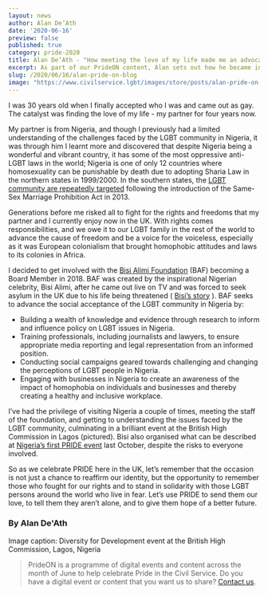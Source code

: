 ```yaml
---
layout: news
author: Alan De’Ath
date: '2020-06-16'
preview: false
published: true
category: pride-2020
title: Alan De’Ath - "How meeting the love of my life made me an advocate for LGBT rights"
excerpt: As part of our PrideON content, Alan sets out how he became involved in an LGBT charity, and why it is important we use Pride Month to be visible for those who can’t be.
slug: /2020/06/16/alan-pride-on-blog
image: "https://www.civilservice.lgbt/images/store/posts/alan-pride-on-blog.jpg"
---
```


I was 30 years old when I finally accepted who I was and came out as gay. The catalyst was finding the love of my life - my partner for four years now. 

My partner is from Nigeria, and though I previously had a limited understanding of the challenges faced by the LGBT community in Nigeria, it was through him I learnt more and discovered that despite Nigeria being a wonderful and vibrant country, it has some of the most oppressive anti-LGBT laws in the world; Nigeria is one of only 12 countries where homosexuality can be punishable by death due to adopting Sharia Law in the northern states in 1999/2000. In the southern states, the [LGBT community are repeatedly targeted](https://www.independent.co.uk/life-style/love-sex/gay-nigeria-lgbt-reality-life-violence-west-africa-flee-micheal-ighodaro-us-abuse-homophobia-a7741161.html) following the introduction of the Same-Sex Marriage Prohibition Act in 2013. 

Generations before me risked all to fight for the rights and freedoms that my partner and I currently enjoy now in the UK. With rights comes responsibilities, and we owe it to our LGBT family in the rest of the world to advance the cause of freedom and be a voice for the voiceless, especially as it was European colonialism that brought homophobic attitudes and laws to its colonies in Africa. 

I decided to get involved with the [Bisi Alimi Foundation](https://www.bisialimifoundation.org/) (BAF) becoming a Board Member in 2018. BAF was created by the inspirational Nigerian celebrity, Bisi Alimi, after he came out live on TV and was forced to seek asylum in the UK due to his life being threatened ( [Bisi’s story](https://www.youtube.com/watch?v=iNEvD-FaaeQ) ). BAF seeks to advance the social acceptance of the LGBT community in Nigeria by:

- Building a wealth of knowledge and evidence through research to inform and influence policy on LGBT issues in Nigeria.
- Training professionals, including journalists and lawyers, to ensure appropriate media reporting and legal representation from an informed position.
- Conducting social campaigns geared towards challenging and changing the perceptions of LGBT people in Nigeria.
- Engaging with businesses in Nigeria to create an awareness of the impact of homophobia on individuals and businesses and thereby creating a healthy and inclusive workplace.

I’ve had the privilege of visiting Nigeria a couple of times, meeting the staff of the foundation, and getting to understanding the issues faced by the LGBT community, culminating in a brilliant event at the British High Commission in Lagos (pictured). Bisi also organised what can be described at [Nigeria’s first PRIDE event](https://www.herald.ng/lgbt-event-lagos-photos/) last October, despite the risks to everyone involved. 

So as we celebrate PRIDE here in the UK, let’s remember that the occasion is not just a chance to reaffirm our identity, but the opportunity to remember those who fought for our rights and to stand in solidarity with those LGBT persons around the world who live in fear. Let’s use PRIDE to send them our love, to tell them they aren’t alone, and to give them hope of a better future.  

### By Alan De'Ath

Image caption: Diversity for Development event at the British High Commission, Lagos, Nigeria

> PrideON is a programme of digital events and content across the month of June to help celebrate Pride in the Civil Service. Do you have a digital event or content that you want us to share? [Contact us](/about/contact-us/).
